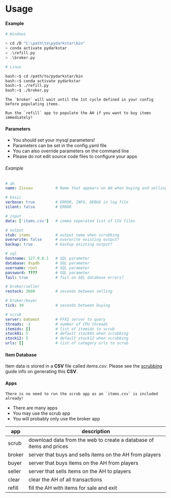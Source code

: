 # Usage

#### Example

```bash
# Windows

> cd /D "C:\path\to\pydarkstar\bin"
> conda activate pydarkstar
> .\refill.py
> .\broker.py

# Linux

bash:~$ cd /path/to/pydarkstar/bin
bash:~$ conda activate pydarkstar
bash:~$ ./refill.py
bash:~$ ./broker.py
```

```{warning}
The `broker` will wait until the 1st cycle defined in your config before populating items.
```

```{important}
Run the `refill` app to populate the AH if you want to buy items immediately!
```

#### Parameters

* You should set your mysql parameters!
* Parameters can be set in the config.yaml file
* You can also override parameters on the command line
* Please do not edit source code files to configure your apps

###### Example

```yaml
# ah
name: Zissou          # Name that appears on AH when buying and selling

# basic
verbose: true         # ERROR, INFO, DEBUG in log file
silent: false         # ERROR

# input
data: ['items.csv']   # comma seperated list of CSV files

# output
stub: items           # output name when scrubbing
overwrite: false      # overwrite existing output?
backup: true          # backup existing output?

# sql
hostname: 127.0.0.1   # SQL parameter
database: dspdb       # SQL parameter
username: root        # SQL parameter
password: ????        # SQL parameter
fail: true            # fail on SQL database errors?

# broker/seller
restock: 3600         # seconds between selling

# broker/buyer
tick: 30              # seconds between buying

# scrub
server: bahamut       # FFXI server to query
threads: -1           # number of CPU threads
itemids: []           # list of itemids to scrub
stock01: 5            # default stock01 when scrubbing
stock12: 5            # default stock12 when scrubbing
urls: []              # list of category urls to scrub
```

#### Item Database

Item data is stored in a **CSV** file called *items.csv*.
Please see the [scrubbing](./scrubbing.md) guide info on generating this **CSV**.

#### Apps

```{warning}
There is no need to run the scrub app as an `items.csv` is included already!
```

* There are many apps
* You may use the scrub app
* You will probably only use the broker app

| app    | description                                                         |
|--------|---------------------------------------------------------------------|
| scrub  | download data from the web to create a database of items and prices |
| broker | server that buys and sells items on the AH from players             |
| buyer  | server that buys items on the AH from players                       |
| seller | server that sells items on the AH to players                        |
| clear  | clear the AH of all transactions                                    |
| refill | fill the AH with items for sale and exit                            |
